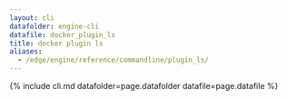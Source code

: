 ```yaml
---
layout: cli
datafolder: engine-cli
datafile: docker_plugin_ls
title: docker plugin ls
aliases:
  - /edge/engine/reference/commandline/plugin_ls/
---
```

<!--
This page is automatically generated from Docker's source code. If you want to
suggest a change to the text that appears here, open a ticket or pull request
in the source repository on GitHub:

https://github.com/docker/cli
-->
{% include cli.md datafolder=page.datafolder datafile=page.datafile %}
